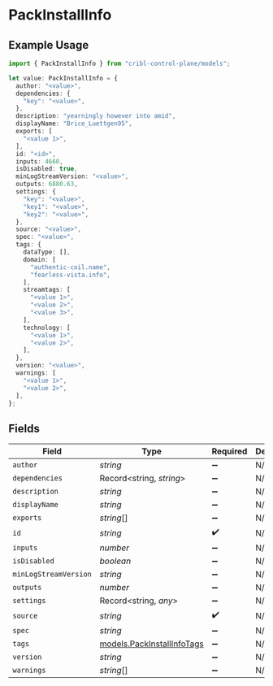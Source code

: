 # PackInstallInfo

## Example Usage

```typescript
import { PackInstallInfo } from "cribl-control-plane/models";

let value: PackInstallInfo = {
  author: "<value>",
  dependencies: {
    "key": "<value>",
  },
  description: "yearningly however into amid",
  displayName: "Brice_Luettgen95",
  exports: [
    "<value 1>",
  ],
  id: "<id>",
  inputs: 4660,
  isDisabled: true,
  minLogStreamVersion: "<value>",
  outputs: 6880.63,
  settings: {
    "key": "<value>",
    "key1": "<value>",
    "key2": "<value>",
  },
  source: "<value>",
  spec: "<value>",
  tags: {
    dataType: [],
    domain: [
      "authentic-coil.name",
      "fearless-vista.info",
    ],
    streamtags: [
      "<value 1>",
      "<value 2>",
      "<value 3>",
    ],
    technology: [
      "<value 1>",
      "<value 2>",
    ],
  },
  version: "<value>",
  warnings: [
    "<value 1>",
    "<value 2>",
  ],
};
```

## Fields

| Field                                                          | Type                                                           | Required                                                       | Description                                                    |
| -------------------------------------------------------------- | -------------------------------------------------------------- | -------------------------------------------------------------- | -------------------------------------------------------------- |
| `author`                                                       | *string*                                                       | :heavy_minus_sign:                                             | N/A                                                            |
| `dependencies`                                                 | Record<string, *string*>                                       | :heavy_minus_sign:                                             | N/A                                                            |
| `description`                                                  | *string*                                                       | :heavy_minus_sign:                                             | N/A                                                            |
| `displayName`                                                  | *string*                                                       | :heavy_minus_sign:                                             | N/A                                                            |
| `exports`                                                      | *string*[]                                                     | :heavy_minus_sign:                                             | N/A                                                            |
| `id`                                                           | *string*                                                       | :heavy_check_mark:                                             | N/A                                                            |
| `inputs`                                                       | *number*                                                       | :heavy_minus_sign:                                             | N/A                                                            |
| `isDisabled`                                                   | *boolean*                                                      | :heavy_minus_sign:                                             | N/A                                                            |
| `minLogStreamVersion`                                          | *string*                                                       | :heavy_minus_sign:                                             | N/A                                                            |
| `outputs`                                                      | *number*                                                       | :heavy_minus_sign:                                             | N/A                                                            |
| `settings`                                                     | Record<string, *any*>                                          | :heavy_minus_sign:                                             | N/A                                                            |
| `source`                                                       | *string*                                                       | :heavy_check_mark:                                             | N/A                                                            |
| `spec`                                                         | *string*                                                       | :heavy_minus_sign:                                             | N/A                                                            |
| `tags`                                                         | [models.PackInstallInfoTags](../models/packinstallinfotags.md) | :heavy_minus_sign:                                             | N/A                                                            |
| `version`                                                      | *string*                                                       | :heavy_minus_sign:                                             | N/A                                                            |
| `warnings`                                                     | *string*[]                                                     | :heavy_minus_sign:                                             | N/A                                                            |